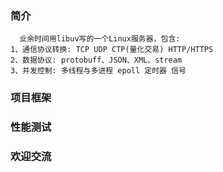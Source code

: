 ### 简介
```text
  业余时间用libuv写的一个Linux服务器，包含:
1、通信协议转换: TCP UDP CTP(量化交易) HTTP/HTTPS
2、数据协议: protobuff、JSON、XML、stream
3、并发控制: 多线程与多进程 epoll 定时器 信号
```
### 项目框架

### 性能测试

### 欢迎交流
